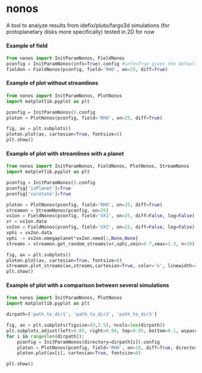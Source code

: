 # nonos
A tool to analyze results from idefix/pluto/fargo3d simulations (for protoplanetary disks more specifically)
tested in 2D for now

#### Example of field
````python
from nonos import InitParamNonos, FieldNonos
pconfig = InitParamNonos(info=True).config #info=True gives the default parameters in the param file for pconfig
fieldon = FieldNonos(pconfig, field='RHO', on=25, diff=True)
````
#### Example of plot without streamlines
````python
from nonos import InitParamNonos, PlotNonos
import matplotlib.pyplot as plt

pconfig = InitParamNonos().config
ploton = PlotNonos(pconfig, field='RHO', on=25, diff=True)

fig, ax = plt.subplots()
ploton.plot(ax, cartesian=True, fontsize=8)
plt.show()
````
#### Example of plot with streamlines with a planet
````python
from nonos import InitParamNonos, FieldNonos, PlotNonos, StreamNonos
import matplotlib.pyplot as plt

pconfig = InitParamNonos().config
pconfig['isPlanet']=True
pconfig['corotate']=True

ploton = PlotNonos(pconfig, field='RHO', on=25, diff=True)
streamon = StreamNonos(pconfig, on=25)
vx1on = FieldNonos(pconfig, field='VX1', on=25, diff=False, log=False)
vr = vx1on.data
vx2on = FieldNonos(pconfig, field='VX2', on=25, diff=False, log=False)
vphi = vx2on.data
vphi -= vx2on.omegaplanet*vx2on.xmed[:,None,None]
streams = streamon.get_random_streams(vr,vphi,xmin=0.7,xmax=1.3, n=30)

fig, ax = plt.subplots()
ploton.plot(ax, cartesian=True, fontsize=8)
streamon.plot_streams(ax,streams,cartesian=True, color='k', linewidth=2, alpha=0.5)
plt.show()
````
#### Example of plot with a comparison between several simulations
````python
from nonos import InitParamNonos, PlotNonos
import matplotlib.pyplot as plt

dirpath=['path_to_dir1', 'path_to_dir2', 'path_to_dir3']

fig, ax = plt.subplots(figsize=(9,2.5), ncols=len(dirpath))
plt.subplots_adjust(left=0.05, right=0.94, top=0.95, bottom=0.1, wspace=0.4)
for i in range(len(dirpath)):
    pconfig = InitParamNonos(directory=dirpath[i]).config
    ploton = PlotNonos(pconfig, field='RHO', on=10, diff=True, directory=dirpath[i])
    ploton.plot(ax[i], cartesian=True, fontsize=6)

plt.show()
````
